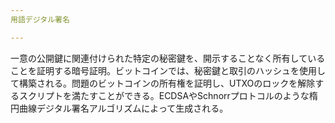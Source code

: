 ```yaml
---
用語デジタル署名

---
```

一意の公開鍵に関連付けられた特定の秘密鍵を、開示することなく所有していることを証明する暗号証明。ビットコインでは、秘密鍵と取引のハッシュを使用して構築される。問題のビットコインの所有権を証明し、UTXOのロックを解除するスクリプトを満たすことができる。ECDSAやSchnorrプロトコルのような楕円曲線デジタル署名アルゴリズムによって生成される。